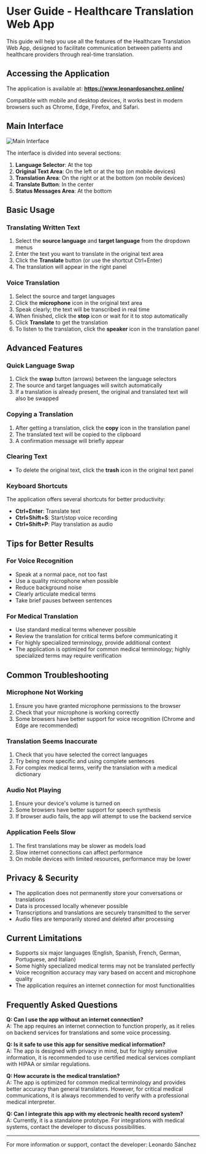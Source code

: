 # User Guide - Healthcare Translation Web App

This guide will help you use all the features of the Healthcare Translation Web App, designed to facilitate communication between patients and healthcare providers through real-time translation.

## Accessing the Application

The application is available at: **https://www.leonardosanchez.online/**

Compatible with mobile and desktop devices, it works best in modern browsers such as Chrome, Edge, Firefox, and Safari.

## Main Interface

![Main Interface](https://via.placeholder.com/800x500)

The interface is divided into several sections:

1. **Language Selector**: At the top
2. **Original Text Area**: On the left or at the top (on mobile devices)
3. **Translation Area**: On the right or at the bottom (on mobile devices)
4. **Translate Button**: In the center
5. **Status Messages Area**: At the bottom

## Basic Usage

### Translating Written Text

1. Select the **source language** and **target language** from the dropdown menus
2. Enter the text you want to translate in the original text area
3. Click the **Translate** button (or use the shortcut Ctrl+Enter)
4. The translation will appear in the right panel

### Voice Translation

1. Select the source and target languages
2. Click the **microphone** icon in the original text area
3. Speak clearly; the text will be transcribed in real time
4. When finished, click the **stop** icon or wait for it to stop automatically
5. Click **Translate** to get the translation
6. To listen to the translation, click the **speaker** icon in the translation panel

## Advanced Features

### Quick Language Swap

1. Click the **swap** button (arrows) between the language selectors
2. The source and target languages will switch automatically
3. If a translation is already present, the original and translated text will also be swapped

### Copying a Translation

1. After getting a translation, click the **copy** icon in the translation panel
2. The translated text will be copied to the clipboard
3. A confirmation message will briefly appear

### Clearing Text

- To delete the original text, click the **trash** icon in the original text panel

### Keyboard Shortcuts

The application offers several shortcuts for better productivity:

- **Ctrl+Enter**: Translate text
- **Ctrl+Shift+S**: Start/stop voice recording
- **Ctrl+Shift+P**: Play translation as audio

## Tips for Better Results

### For Voice Recognition

- Speak at a normal pace, not too fast
- Use a quality microphone when possible
- Reduce background noise
- Clearly articulate medical terms
- Take brief pauses between sentences

### For Medical Translation

- Use standard medical terms whenever possible
- Review the translation for critical terms before communicating it
- For highly specialized terminology, provide additional context
- The application is optimized for common medical terminology; highly specialized terms may require verification

## Common Troubleshooting

### Microphone Not Working

1. Ensure you have granted microphone permissions to the browser
2. Check that your microphone is working correctly
3. Some browsers have better support for voice recognition (Chrome and Edge are recommended)

### Translation Seems Inaccurate

1. Check that you have selected the correct languages
2. Try being more specific and using complete sentences
3. For complex medical terms, verify the translation with a medical dictionary

### Audio Not Playing

1. Ensure your device's volume is turned on
2. Some browsers have better support for speech synthesis
3. If browser audio fails, the app will attempt to use the backend service

### Application Feels Slow

1. The first translations may be slower as models load
2. Slow internet connections can affect performance
3. On mobile devices with limited resources, performance may be lower

## Privacy & Security

- The application does not permanently store your conversations or translations
- Data is processed locally whenever possible
- Transcriptions and translations are securely transmitted to the server
- Audio files are temporarily stored and deleted after processing

## Current Limitations

- Supports six major languages (English, Spanish, French, German, Portuguese, and Italian)
- Some highly specialized medical terms may not be translated perfectly
- Voice recognition accuracy may vary based on accent and microphone quality
- The application requires an internet connection for most functionalities

## Frequently Asked Questions

**Q: Can I use the app without an internet connection?**  
A: The app requires an internet connection to function properly, as it relies on backend services for translations and some voice processing.

**Q: Is it safe to use this app for sensitive medical information?**  
A: The app is designed with privacy in mind, but for highly sensitive information, it is recommended to use certified medical services compliant with HIPAA or similar regulations.

**Q: How accurate is the medical translation?**  
A: The app is optimized for common medical terminology and provides better accuracy than general translators. However, for critical medical communications, it is always recommended to verify with a professional medical interpreter.

**Q: Can I integrate this app with my electronic health record system?**  
A: Currently, it is a standalone prototype. For integrations with medical systems, contact the developer to discuss possibilities.

---

For more information or support, contact the developer: Leonardo Sánchez

